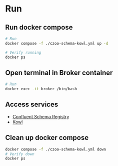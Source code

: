 # Run

## Run docker compose 
````bash
# Run
docker compose -f ./czoo-schema-kowl.yml up -d

# Verify running 
docker ps
````

## Open terminal in Broker container
````bash
# Run
docker exec -it broker /bin/bash
````

## Access services
- [Confluent Schema Registry](http://localhost:8081)
- [Kowl](http://localhost:9090)

## Clean up docker compose
````bash
docker compose -f ./czoo-schema-kowl.yml down
# Verify down 
docker ps
````
